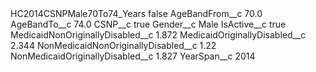 <?xml version="1.0" encoding="UTF-8"?>
<CustomMetadata xmlns="http://soap.sforce.com/2006/04/metadata" xmlns:xsi="http://www.w3.org/2001/XMLSchema-instance" xmlns:xsd="http://www.w3.org/2001/XMLSchema">
    <label>HC2014CSNPMale70To74_Years</label>
    <protected>false</protected>
    <values>
        <field>AgeBandFrom__c</field>
        <value xsi:type="xsd:double">70.0</value>
    </values>
    <values>
        <field>AgeBandTo__c</field>
        <value xsi:type="xsd:double">74.0</value>
    </values>
    <values>
        <field>CSNP__c</field>
        <value xsi:type="xsd:boolean">true</value>
    </values>
    <values>
        <field>Gender__c</field>
        <value xsi:type="xsd:string">Male</value>
    </values>
    <values>
        <field>IsActive__c</field>
        <value xsi:type="xsd:boolean">true</value>
    </values>
    <values>
        <field>MedicaidNonOriginallyDisabled__c</field>
        <value xsi:type="xsd:double">1.872</value>
    </values>
    <values>
        <field>MedicaidOriginallyDisabled__c</field>
        <value xsi:type="xsd:double">2.344</value>
    </values>
    <values>
        <field>NonMedicaidNonOriginallyDisabled__c</field>
        <value xsi:type="xsd:double">1.22</value>
    </values>
    <values>
        <field>NonMedicaidOriginallyDisabled__c</field>
        <value xsi:type="xsd:double">1.827</value>
    </values>
    <values>
        <field>YearSpan__c</field>
        <value xsi:type="xsd:string">2014</value>
    </values>
</CustomMetadata>
